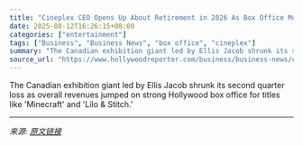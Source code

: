 ```yaml
---
title: "Cineplex CEO Opens Up About Retirement in 2026 As Box Office Momentum Picks Up"
date: 2025-08-12T16:26:15+08:00
categories: ["entertainment"]
tags: ["Business", "Business News", "box office", "cineplex"]
summary: "The Canadian exhibition giant led by Ellis Jacob shrunk its second quarter loss as overall revenues jumped on strong Hollywood box office for titles like 'Minecraft' and 'Lilo &#38; Stitch.'"
source_url: "https://www.hollywoodreporter.com/business/business-news/cineplex-ceo-ellis-jacob-1236342163/"
---
```


The Canadian exhibition giant led by Ellis Jacob shrunk its second quarter loss as overall revenues jumped on strong Hollywood box office for titles like 'Minecraft' and 'Lilo &#38; Stitch.'

---

*来源: [原文链接](https://www.hollywoodreporter.com/business/business-news/cineplex-ceo-ellis-jacob-1236342163/)*
